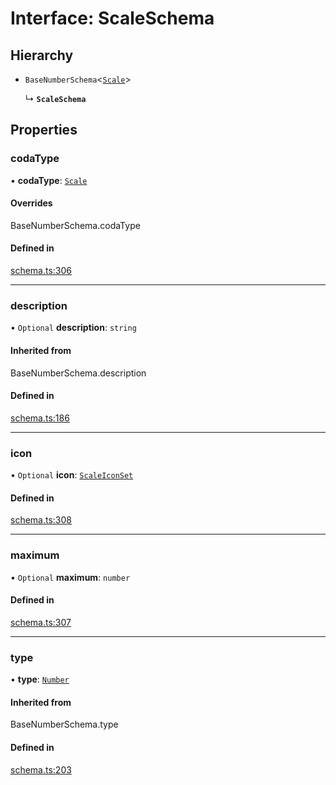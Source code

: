 # Interface: ScaleSchema

## Hierarchy

- `BaseNumberSchema`<[`Scale`](../enums/ValueHintType.md#scale)\>

  ↳ **`ScaleSchema`**

## Properties

### codaType

• **codaType**: [`Scale`](../enums/ValueHintType.md#scale)

#### Overrides

BaseNumberSchema.codaType

#### Defined in

[schema.ts:306](https://github.com/coda/packs-sdk/blob/main/schema.ts#L306)

___

### description

• `Optional` **description**: `string`

#### Inherited from

BaseNumberSchema.description

#### Defined in

[schema.ts:186](https://github.com/coda/packs-sdk/blob/main/schema.ts#L186)

___

### icon

• `Optional` **icon**: [`ScaleIconSet`](../enums/ScaleIconSet.md)

#### Defined in

[schema.ts:308](https://github.com/coda/packs-sdk/blob/main/schema.ts#L308)

___

### maximum

• `Optional` **maximum**: `number`

#### Defined in

[schema.ts:307](https://github.com/coda/packs-sdk/blob/main/schema.ts#L307)

___

### type

• **type**: [`Number`](../enums/ValueType.md#number)

#### Inherited from

BaseNumberSchema.type

#### Defined in

[schema.ts:203](https://github.com/coda/packs-sdk/blob/main/schema.ts#L203)
